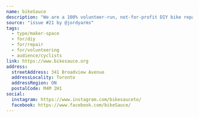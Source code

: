 ```yaml
---
name: bikeSauce
description: "We are a 100% volunteer-run, not-for-profit DIY bike repair space and community hub. At bikeSauce, you are the mechanic. We offer DIY service on select days of the week."
source: "issue #21 by @jordyarms"
tags:
  - type/maker-space
  - for/diy
  - for/repair
  - for/volunteering
  - audience/cyclists
link: https://www.bikesauce.org
address:
  streetAddress: 341 Broadview Avenue
  addressLocality: Toronto
  addressRegion: ON
  postalCode: M4M 2H1
social:
  instagram: https://www.instagram.com/bikesauceto/
  facebook: https://www.facebook.com/bikeSauce/
---
```


<!-- Community added from GitHub issue #21 -->
